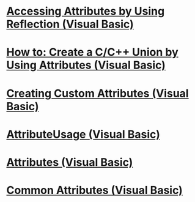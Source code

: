 # [Accessing Attributes by Using Reflection (Visual Basic)](accessing-attributes-by-using-reflection.md)
# [How to: Create a C/C++ Union by Using Attributes (Visual Basic)](how-to-create-a-c-c-union-by-using-attributes-visual-basic.md)
# [Creating Custom Attributes (Visual Basic)](creating-custom-attributes.md)
# [AttributeUsage (Visual Basic)](attributeusage.md)
# [Attributes (Visual Basic)](attributes-visual-basic.md)
# [Common Attributes (Visual Basic)](common-attributes.md)
